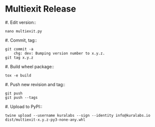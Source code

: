 Multiexit Release
=================

#. Edit version::

    nano multiexit.py

#. Commit, tag::

    git commit -a
        chg: dev: Bumping version number to x.y.z.
    git tag x.y.z

#. Build wheel package::

    tox -e build

#. Push new revision and tag::

    git push
    git push --tags

#. Upload to PyPI::

    twine upload --username kuralabs --sign --identity info@kuralabs.io  dist/multiexit-x.y.z-py3-none-any.whl
